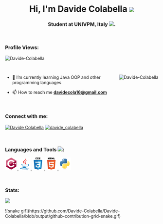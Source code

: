   <h1 align="center">Hi, I'm Davide Colabella <img src = "https://raw.githubusercontent.com/MartinHeinz/MartinHeinz/master/wave.gif" width = 50px> </h1>
<h3 align="center">Student at UNIVPM, Italy <img src = "https://upload.wikimedia.org/wikipedia/en/0/03/Flag_of_Italy.svg" width = 25px>.</h3>

<br>

<p align="right"> <h3>Profile Views:</h3> <img src="https://komarev.com/ghpvc/?username=Davide-Colabella&label=Profile%20views&color=0e75b6&style=flat"
    alt="Davide-Colabella" /> 
  </p>

<br>

<p><img align="right" src="https://media3.giphy.com/media/SWoSkN6DxTszqIKEqv/giphy.gif?cid=790b7611cdc046cc317f676dd83ed81f8bf28f0554ddabe7&rid=giphy.gif&ct=g" alt="Davide-Colabella" /></p>


- 🌱 I’m currently learning Java OOP and other programming languages

- 📫 How to reach me **davidecola16@gmail.com**

<br>

<h3 align="left">Connect with me:</h3>
<p align="left">
  <a href="https://www.linkedin.com/in/davide-colabella-a51017164/" target="blank"><img align="center"
      src="https://raw.githubusercontent.com/rahuldkjain/github-profile-readme-generator/master/src/images/icons/Social/linked-in-alt.svg"
      alt="Davide Colabella" height="30" width="40" /></a>
  <a href="https://www.instagram.com/davide_colabella/" target="blank"><img align="center"
      src="https://raw.githubusercontent.com/rahuldkjain/github-profile-readme-generator/master/src/images/icons/Social/instagram.svg"
      alt="davide_colabella" height="30" width="40" /></a>
</p>

<br>

<h3 align="left">Languages and Tools <img src = "https://media2.giphy.com/media/QssGEmpkyEOhBCb7e1/giphy.gif?cid=ecf05e47a0n3gi1bfqntqmob8g9aid1oyj2wr3ds3mg700bl&rid=giphy.gif" width = 28px>:</h3>
<p align="left"> 
<a href="https://www.w3schools.com/cpp/" target="_blank" rel="noreferrer"> <img src="https://raw.githubusercontent.com/devicons/devicon/master/icons/cplusplus/cplusplus-original.svg" alt="cplusplus" width="40" height="40" /> </a> <a href="https://www.java.com" target="_blank" rel="noreferrer"> <img src="https://raw.githubusercontent.com/devicons/devicon/master/icons/java/java-original.svg" alt="java" width="40" height="40" /> </a> <a href="https://www.w3schools.com/css/" target="_blank" rel="noreferrer"> <img src="https://raw.githubusercontent.com/devicons/devicon/master/icons/css3/css3-original-wordmark.svg" alt="css3" width="40" height="40" /> </a> <a href="https://www.w3.org/html/" target="_blank" rel="noreferrer"> <img src="https://raw.githubusercontent.com/devicons/devicon/master/icons/html5/html5-original-wordmark.svg" alt="html5" width="40" height="40" /> <a href="https://www.python.org" target="_blank" rel="noreferrer"> <img src="https://raw.githubusercontent.com/devicons/devicon/master/icons/python/python-original.svg" alt="python" width="40" height="40" /> </a> </p>

<br>
  
<h3>Stats: </h3>
<p>
<img src = "https://github-readme-stats.vercel.app/api?username=Davide-Colabella&theme=radical">
</p>
  
<div> 
 ![snake gif](https://github.com/Davide-Colabella/Davide-Colabella/blob/output/github-contribution-grid-snake.gif)
</div>
